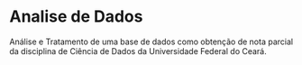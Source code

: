 # Analise de Dados
Análise e Tratamento de uma base de dados como obtenção de nota parcial da disciplina de Ciência de Dados da Universidade Federal do Ceará.
